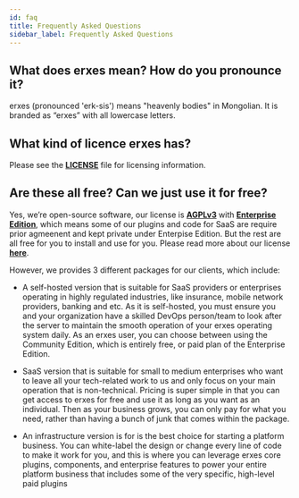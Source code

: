 ```yaml
---
id: faq
title: Frequently Asked Questions
sidebar_label: Frequently Asked Questions
---
```


## What does erxes mean? How do you pronounce it?

erxes (pronounced 'erk-sis') means "heavenly bodies" in Mongolian. It is branded as “erxes” with all lowercase letters.

## What kind of licence erxes has?

Please see the <a href="https://github.com/erxes/erxes/blob/master/LICENSE.md" target="_blank">**LICENSE**</a> file for licensing information.

## Are these all free? Can we just use it for free?


Yes, we’re open-source software, our license is **<a href="https://github.com/erxes/erxes/blob/master/LICENSE.md">AGPLv3</a>** with **<a href="https://github.com/erxes/erxes/tree/master/ee">Enterprise Edition</a>**, which means some of our plugins and code for SaaS are require prior agmeenent and kept private under Enterpise Edition. But the rest are all free for you to install and use for you. 
Please read more about our license **<a href="https://erxes.io/blog/posts/changing-the-license-to-agplv3-with-the-enterprise-edition">here</a>**.

However, we provides 3 different packages for our clients, which include:

- A self-hosted version that is suitable for SaaS providers or enterprises operating in highly regulated industries, like insurance, mobile network providers, banking and etc. As it is self-hosted, you must ensure you and your organization have a skilled DevOps person/team to look after the server to maintain the smooth operation of your erxes operating system daily. As an erxes user, you can choose between using the Community Edition, which is entirely free, or paid plan of the Enterprise Edition.

- SaaS version that is suitable for small to medium enterprises who want to leave all your tech-related work to us and only focus on your main operation that is non-technical. Pricing is super simple in that you can get access to erxes for free and use it as long as you want as an individual. Then as your business grows, you can only pay for what you need, rather than having a bunch of junk that comes within the package.

- An infrastructure version is for is the best choice for starting a platform business. You can white-label the design or change every line of code to make it work for you, and this is where you can leverage erxes core plugins, components, and enterprise features to power your entire platform business that includes some of the very specific, high-level paid plugins

